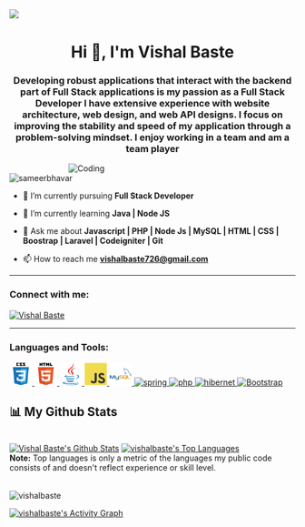 

<img  src="https://www.aaditritechnology.com/images/redesign.gif">
<h1 align="center">Hi 👋, I'm Vishal Baste</h1>
<h3 align="center">
Developing robust applications that interact with the backend part of Full Stack applications is my passion as a Full Stack Developer I have extensive experience with website architecture, web design, and web API designs. I focus on improving the stability and speed of my application through a problem-solving mindset. I enjoy working in a team and am a team player</h3>

<img align="right" alt="Coding" width="400" src="https://lyshtechnology.com/admin/assets/img/animation_images/developer.gif">

<p align="left"> <img src="https://komarev.com/ghpvc/?username=sameerbhavar&label=Profile%20views&color=0e75b6&style=flat" alt="sameerbhavar" /> </p>

- 🔭 I’m currently pursuing **Full Stack Developer**

- 🌱 I’m currently learning **Java | Node JS**
 
- 💬 Ask me about **Javascript | PHP | Node Js | MySQL | HTML | CSS | Boostrap | Laravel | Codeigniter | Git**

- 📫 How to reach me **vishalbaste726@gmail.com**
<hr>
<h3 align="left">Connect with me:</h3>
<p align="left">

<a href="https://www.linkedin.com/in/vishal-baste/" target="blank"><img align="center" src="https://raw.githubusercontent.com/rahuldkjain/github-profile-readme-generator/master/src/images/icons/Social/linked-in-alt.svg" alt="Vishal Baste" height="30" width="40" /></a>
</p>
<hr>
<h3 align="left">Languages and Tools:</h3>

<p align="left"> <a href="https://www.w3schools.com/css/" target="_blank" rel="noreferrer"> <img src="https://raw.githubusercontent.com/devicons/devicon/master/icons/css3/css3-original-wordmark.svg" alt="css3" width="40" height="40"/> </a> <a href="https://www.w3.org/html/" target="_blank" rel="noreferrer"> <img src="https://raw.githubusercontent.com/devicons/devicon/master/icons/html5/html5-original-wordmark.svg" alt="html5" width="40" height="40"/> </a> <a href="https://www.java.com" target="_blank" rel="noreferrer"> <img src="https://raw.githubusercontent.com/devicons/devicon/master/icons/java/java-original.svg" alt="java" width="40" height="40"/> </a> <a href="https://developer.mozilla.org/en-US/docs/Web/JavaScript" target="_blank" rel="noreferrer"> <img src="https://raw.githubusercontent.com/devicons/devicon/master/icons/javascript/javascript-original.svg" alt="javascript" width="40" height="40"/> </a> <a href="https://www.mysql.com/" target="_blank" rel="noreferrer"> <img src="https://raw.githubusercontent.com/devicons/devicon/master/icons/mysql/mysql-original-wordmark.svg" alt="mySql" width="40" height="40"/> </a> <a href="https://spring.io/" target="_blank" rel="noreferrer"> <img src="https://www.vectorlogo.zone/logos/springio/springio-icon.svg" alt="spring" width="40" height="40"/> </a>
 <a href="https://www.php.net/" target="_blank" rel="noreferrer"> <img src="https://www.php.net/images/logos/php-logo.svg" alt="php" width="40" height="40"/> </a>
 <a href="https://hibernate.org/" target="_blank" rel="noreferrer"> <img src="https://www.vectorlogo.zone/logos/hibernate/hibernate-icon.svg" alt="hibernet" width="40" height="40"/> </a>
 <a href="https://getbootstrap.com/" target="_blank" rel="noreferrer"> <img src="https://cdn.worldvectorlogo.com/logos/bootstrap-4.svg" alt="Bootstrap" width="40" height="40"/> </a>
</p>


## 📊 My Github Stats
  <br/>
    <a href="https://github.com/vishalbaste/github-readme-stats"><img alt="Vishal Baste's Github Stats" src="https://github-readme-stats.vercel.app/api?username=vishalbaste&show_icons=true&count_private=true&theme=react&hide_border=true&bg_color=0D1117" /></a>
  <a href="https://github.com/vishalbaste/github-readme-stats"><img alt="vishalbaste's Top Languages" src="https://github-readme-stats.vercel.app/api/top-langs/?username=vishalbaste&langs_count=8&count_private=true&layout=compact&exclude_repo=vishalbaste.github.io,c3,test,web-Coding,ZaraWeb-Clone&theme=react&hide_border=true&bg_color=0D1117" /></a>
  <br/>
  <b>Note:</b> Top languages is only a metric of the languages my public code consists of and doesn't reflect experience or skill level.

<br/>
<br/>

<p><img align="center" src="https://github-readme-streak-stats.herokuapp.com/?user=vishalbaste&&theme=tokyonight" alt="vishalbaste" /></p>



<a href="https://github.com/vishalbaste/github-readme-activity-graph"><img alt="vishalbaste's Activity Graph" src="https://activity-graph.herokuapp.com/graph?username=vishalbaste&bg_color=0D1117&color=5BCDEC&line=5BCDEC&point=FFFFFF&hide_border=true" /></a>
<br/>
